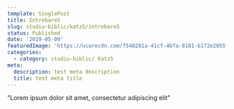 ```yaml
---
template: SinglePost
title: Intrebare5
slug: studiu-biblic/katz5/intrebare5
status: Published
date: '2019-05-09'
featuredImage: 'https://ucarecdn.com/f540281a-41cf-4bfa-8181-b172e2655fba/-/crop/1632x1777/0,672/-/preview/'
categories:
  - category: studiu-biblic/ Katz5
meta:
  description: test meta description
  title: test meta title
---
```


"Lorem ipsum dolor sit amet, consectetur adipiscing elit"
